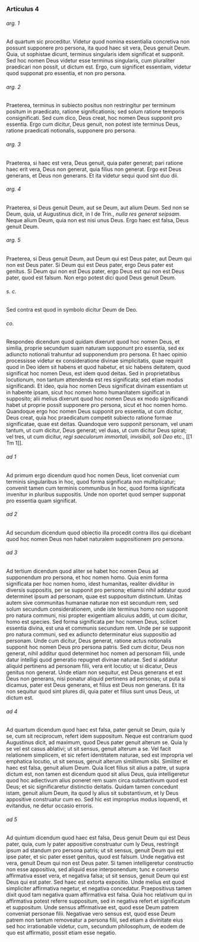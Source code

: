 ### Articulus 4

###### arg. 1
Ad quartum sic proceditur. Videtur quod nomina essentialia concretiva non possunt supponere pro persona, ita quod haec sit vera, Deus genuit Deum. Quia, ut sophistae dicunt, terminus singularis idem significat et supponit. Sed hoc nomen Deus videtur esse terminus singularis, cum pluraliter praedicari non possit, ut dictum est. Ergo, cum significet essentiam, videtur quod supponat pro essentia, et non pro persona.

###### arg. 2
Praeterea, terminus in subiecto positus non restringitur per terminum positum in praedicato, ratione significationis; sed solum ratione temporis consignificati. Sed cum dico, Deus creat, hoc nomen Deus supponit pro essentia. Ergo cum dicitur, Deus genuit, non potest iste terminus Deus, ratione praedicati notionalis, supponere pro persona.

###### arg. 3
Praeterea, si haec est vera, Deus genuit, quia pater generat; pari ratione haec erit vera, Deus non generat, quia filius non generat. Ergo est Deus generans, et Deus non generans. Et ita videtur sequi quod sint duo dii.

###### arg. 4
Praeterea, si Deus genuit Deum, aut se Deum, aut alium Deum. Sed non se Deum, quia, ut Augustinus dicit, in I de Trin., *nulla res generat seipsam*. Neque alium Deum, quia non est nisi unus Deus. Ergo haec est falsa, Deus genuit Deum.

###### arg. 5
Praeterea, si Deus genuit Deum, aut Deum qui est Deus pater, aut Deum qui non est Deus pater. Si Deum qui est Deus pater, ergo Deus pater est genitus. Si Deum qui non est Deus pater, ergo Deus est qui non est Deus pater, quod est falsum. Non ergo potest dici quod Deus genuit Deum.

###### s. c.
Sed contra est quod in symbolo dicitur Deum de Deo.

###### co.
Respondeo dicendum quod quidam dixerunt quod hoc nomen Deus, et similia, proprie secundum suam naturam supponunt pro essentia, sed ex adiuncto notionali trahuntur ad supponendum pro persona. Et haec opinio processisse videtur ex consideratione divinae simplicitatis, quae requirit quod in Deo idem sit habens et quod habetur, et sic habens deitatem, quod significat hoc nomen Deus, est idem quod deitas. Sed in proprietatibus locutionum, non tantum attendenda est res significata; sed etiam modus significandi. Et ideo, quia hoc nomen Deus significat divinam essentiam ut in habente ipsam, sicut hoc nomen homo humanitatem significat in supposito; alii melius dixerunt quod hoc nomen Deus ex modo significandi habet ut proprie possit supponere pro persona, sicut et hoc nomen homo. Quandoque ergo hoc nomen Deus supponit pro essentia, ut cum dicitur, Deus creat, quia hoc praedicatum competit subiecto ratione formae significatae, quae est deitas. Quandoque vero supponit personam, vel unam tantum, ut cum dicitur, Deus generat; vel duas, ut cum dicitur Deus spirat; vel tres, ut cum dicitur, *regi saeculorum immortali, invisibili, soli Deo* etc., [[1 Tm 1]].

###### ad 1
Ad primum ergo dicendum quod hoc nomen Deus, licet conveniat cum terminis singularibus in hoc, quod forma significata non multiplicatur; convenit tamen cum terminis communibus in hoc, quod forma significata invenitur in pluribus suppositis. Unde non oportet quod semper supponat pro essentia quam significat.

###### ad 2
Ad secundum dicendum quod obiectio illa procedit contra illos qui dicebant quod hoc nomen Deus non habet naturalem suppositionem pro persona.

###### ad 3
Ad tertium dicendum quod aliter se habet hoc nomen Deus ad supponendum pro persona, et hoc nomen homo. Quia enim forma significata per hoc nomen homo, idest humanitas, realiter dividitur in diversis suppositis, per se supponit pro persona; etiamsi nihil addatur quod determinet ipsum ad personam, quae est suppositum distinctum. Unitas autem sive communitas humanae naturae non est secundum rem, sed solum secundum considerationem, unde iste terminus homo non supponit pro natura communi, nisi propter exigentiam alicuius additi, ut cum dicitur, homo est species. Sed forma significata per hoc nomen Deus, scilicet essentia divina, est una et communis secundum rem. Unde per se supponit pro natura communi, sed ex adiuncto determinatur eius suppositio ad personam. Unde cum dicitur, Deus generat, ratione actus notionalis supponit hoc nomen Deus pro persona patris. Sed cum dicitur, Deus non generat, nihil additur quod determinet hoc nomen ad personam filii, unde datur intelligi quod generatio repugnet divinae naturae. Sed si addatur aliquid pertinens ad personam filii, vera erit locutio; ut si dicatur, Deus genitus non generat. Unde etiam non sequitur, est Deus generans et est Deus non generans, nisi ponatur aliquid pertinens ad personas; ut puta si dicamus, pater est Deus generans, et filius est Deus non generans. Et ita non sequitur quod sint plures dii, quia pater et filius sunt unus Deus, ut dictum est.

###### ad 4
Ad quartum dicendum quod haec est falsa, pater genuit se Deum, quia ly se, cum sit reciprocum, refert idem suppositum. Neque est contrarium quod Augustinus dicit, ad maximum, quod Deus pater genuit alterum se. Quia ly se vel est casus ablativi; ut sit sensus, genuit alterum a se. Vel facit relationem simplicem, et sic refert identitatem naturae, sed est impropria vel emphatica locutio, ut sit sensus, genuit alterum simillimum sibi. Similiter et haec est falsa, genuit alium Deum. Quia licet filius sit alius a patre, ut supra dictum est, non tamen est dicendum quod sit alius Deus, quia intelligeretur quod hoc adiectivum alius poneret rem suam circa substantivum quod est Deus; et sic significaretur distinctio deitatis. Quidam tamen concedunt istam, genuit alium Deum, ita quod ly alius sit substantivum, et ly Deus appositive construatur cum eo. Sed hic est improprius modus loquendi, et evitandus, ne detur occasio erroris.

###### ad 5
Ad quintum dicendum quod haec est falsa, Deus genuit Deum qui est Deus pater, quia, cum ly pater appositive construatur cum ly Deus, restringit ipsum ad standum pro persona patris; ut sit sensus, genuit Deum qui est ipse pater, et sic pater esset genitus, quod est falsum. Unde negativa est vera, genuit Deum qui non est Deus pater. Si tamen intelligeretur constructio non esse appositiva, sed aliquid esse interponendum; tunc e converso affirmativa esset vera, et negativa falsa; ut sit sensus, genuit Deum qui est Deus qui est pater. Sed haec est extorta expositio. Unde melius est quod simpliciter affirmativa negetur, et negativa concedatur. Praepositivus tamen dixit quod tam negativa quam affirmativa est falsa. Quia hoc relativum qui in affirmativa potest referre suppositum, sed in negativa refert et significatum et suppositum. Unde sensus affirmativae est, quod esse Deum patrem conveniat personae filii. Negativae vero sensus est, quod esse Deum patrem non tantum removeatur a persona filii, sed etiam a divinitate eius sed hoc irrationabile videtur, cum, secundum philosophum, de eodem de quo est affirmatio, possit etiam esse negatio.

